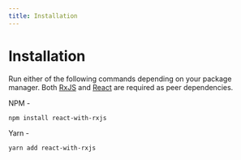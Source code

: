 ```yaml
---
title: Installation
---
```


# Installation

Run either of the following commands depending on your package manager. Both [RxJS](https://www.npmjs.com/package/rxjs) and [React](https://www.npmjs.com/package/react) are required as peer dependencies.

NPM -

```bash
npm install react-with-rxjs
```

Yarn -

```bash
yarn add react-with-rxjs
```
